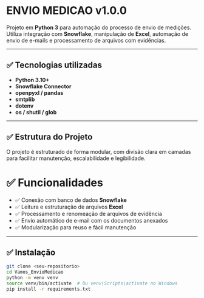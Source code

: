 # ENVIO MEDICAO v1.0.0

Projeto em **Python 3** para automação do processo de envio de medições. Utiliza integração com **Snowflake**, manipulação de **Excel**, automação de envio de e-mails e processamento de arquivos com evidências.

---

## ✅ Tecnologias utilizadas

- **Python 3.10+**
- **Snowflake Connector**
- **openpyxl / pandas**
- **smtplib**
- **dotenv**
- **os / shutil / glob**

---

## ✅ Estrutura do Projeto
O projeto é estruturado de forma modular, com divisão clara em camadas para facilitar manutenção, escalabilidade e legibilidade.


# ✅ Funcionalidades

- ✅ Conexão com banco de dados **Snowflake**
- ✅ Leitura e estruturação de arquivos **Excel**
- ✅ Processamento e renomeação de arquivos de evidência
- ✅ Envio automático de e-mail com os documentos anexados
- ✅ Modularização para reuso e fácil manutenção

---

## ✅ Instalação

```bash
git clone <seu-repositorio>
cd Vamos_EnvioMedicao
python -m venv venv
source venv/bin/activate  # Ou venv\Scripts\activate no Windows
pip install -r requirements.txt
